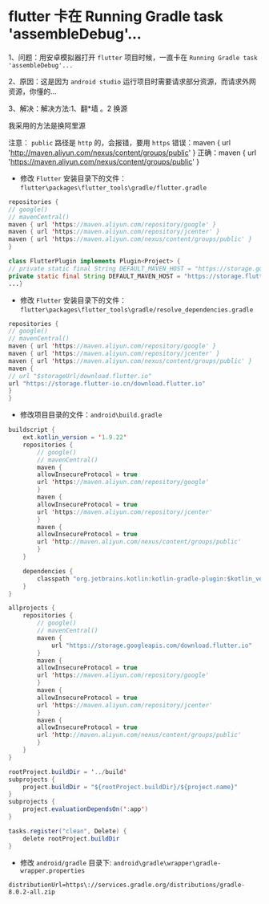 # flutter 卡在 Running Gradle task 'assembleDebug'...

1、问题：用安卓模拟器打开 `flutter` 项目时候，一直卡在 `Running Gradle task 'assembleDebug'...`

2、原因：这是因为 `android studio` 运行项目时需要请求部分资源，而请求外网资源，你懂的...

3、解决：解决方法:1、翻\*墙 。2 换源

我采用的方法是换阿里源

注意： `public` 路径是 `http` 的，会报错，要用 `https`
错误：maven { url 'http://maven.aliyun.com/nexus/content/groups/public' }
正确：maven { url 'https://maven.aliyun.com/nexus/content/groups/public' }

- 修改 `Flutter` 安装目录下的文件：`flutter\packages\flutter_tools\gradle/flutter.gradle`

```java
repositories {
// google()
// mavenCentral()
maven { url 'https://maven.aliyun.com/repository/google' }
maven { url 'https://maven.aliyun.com/repository/jcenter' }
maven { url 'https://maven.aliyun.com/nexus/content/groups/public' }
}

class FlutterPlugin implements Plugin<Project> {
// private static final String DEFAULT_MAVEN_HOST = "https://storage.googleapis.com";
private static final String DEFAULT_MAVEN_HOST = "https://storage.flutter-io.cn";
...}

```

- 修改 `Flutter` 安装目录下的文件：`flutter\packages\flutter_tools\gradle/resolve_dependencies.gradle`

```java
repositories {
// google()
// mavenCentral()
maven { url 'https://maven.aliyun.com/repository/google' }
maven { url 'https://maven.aliyun.com/repository/jcenter' }
maven { url 'https://maven.aliyun.com/nexus/content/groups/public' }
maven {
// url "$storageUrl/download.flutter.io"
url "https://storage.flutter-io.cn/download.flutter.io"
}
}
```

- 修改项目目录的文件：`android\build.gradle`

```java
buildscript {
    ext.kotlin_version = '1.9.22'
    repositories {
        // google()
        // mavenCentral()
        maven {
        allowInsecureProtocol = true
        url 'https://maven.aliyun.com/repository/google'
        }
        maven {
        allowInsecureProtocol = true
        url 'https://maven.aliyun.com/repository/jcenter'
        }
        maven {
        allowInsecureProtocol = true
        url 'http://maven.aliyun.com/nexus/content/groups/public'
        }
    }

    dependencies {
        classpath "org.jetbrains.kotlin:kotlin-gradle-plugin:$kotlin_version"
    }
}

allprojects {
    repositories {
        // google()
        // mavenCentral()
        maven {
            url "https://storage.googleapis.com/download.flutter.io"
        }
        maven {
        allowInsecureProtocol = true
        url 'https://maven.aliyun.com/repository/google'
        }
        maven {
        allowInsecureProtocol = true
        url 'https://maven.aliyun.com/repository/jcenter'
        }
        maven {
        allowInsecureProtocol = true
        url 'http://maven.aliyun.com/nexus/content/groups/public'
        }
    }
}

rootProject.buildDir = '../build'
subprojects {
    project.buildDir = "${rootProject.buildDir}/${project.name}"
}
subprojects {
    project.evaluationDependsOn(':app')
}

tasks.register("clean", Delete) {
    delete rootProject.buildDir
}

```

- 修改 `android/gradle` 目录下: `android\gradle\wrapper\gradle-wrapper.properties`

```properties
distributionUrl=https\://services.gradle.org/distributions/gradle-8.0.2-all.zip
```
